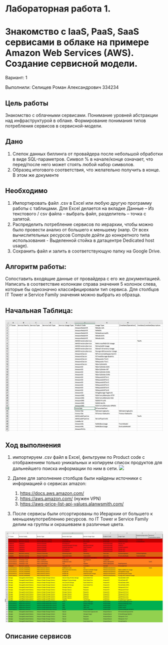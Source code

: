# Лабораторная работа 1. 
# Знакомство с IaaS, PaaS, SaaS сервисами в облаке на примере Amazon Web Services (AWS). Создание сервисной модели.

Вариант: 1

Выполнили:  Селищев Роман Александрович 334234

## Цель работы

Знакомство с облачными сервисами. Понимание уровней абстракции над инфраструктурой в облаке. Формирование понимания типов потребления сервисов в сервисной-модели. 

## Дано

1. Слепок данных биллинга от провайдера после небольшой обработки в виде SQL-параметров. Символ % в начале/конце означает, что перед/после него может стоять любой набор символов.
2. Образец итогового соответствия, что желательно получить в конце. В этом же документе

## Необходимо

1. Импортировать файл .csv в Excel или любую другую программу работы с таблицами. Для Excel делается на вкладке Данные – Из текстового / csv файла – выбрать файл, разделитель – точка с запятой.
2. Распределить потребление сервисов по иерархии, чтобы можно было провести анализ от большего к меньшему (напр. От всех вычислительных ресурсов Compute дойти до конкретного типа использования - Выделенной стойка в датацентре Dedicated host usage).
3. Сохранить файл и залить в соответствующую папку на Google Drive.

## Алгоритм работы: 

Сопоставить входящие данные от провайдера с его же документацией. Написать в соответствие колонкам справа значения 5 колонок слева, которые бы однозначно классифицировали тип сервиса. Для столбцов IT Tower и Service Family значения можно выбрать из образца.

## Начальная Таблица:
![](./InitialTable.jpg)

## Ход выполнения

1. импортируем .csv файл в Excel, фильтруем по Product code с отображением только уникальных и копируем список продуктов для дальнейшего поиска информации по ним в сети.
![](./UniqueProducts)

2. Далее для заполнение столбцов были найдены источники с информацией о сервисах amazon:
    1) https://docs.aws.amazon.com/
    2) https://aws.amazon.com/ (нужен VPN)
    3) https://aws-price-list-api-values.alanwsmith.com/
    
3. После сервисы были отсортированы по Иерархии от большего к меньшемупотреблению ресурсов. по IT Tower и Service Family делим на группы и окрашеваем в различные цвета.

![](./FinalTable.jpg)

## Описание сервисов

